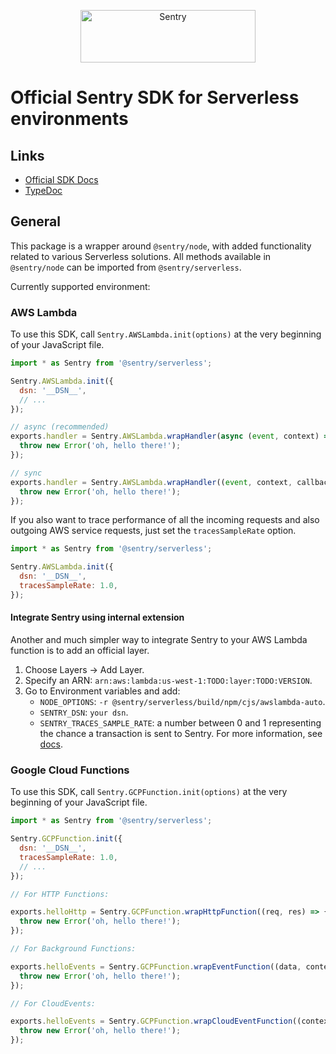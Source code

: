 <p align="center">
  <a href="https://sentry.io/?utm_source=github&utm_medium=logo" target="_blank">
    <img src="https://sentry-brand.storage.googleapis.com/sentry-wordmark-dark-280x84.png" alt="Sentry" width="280" height="84">
  </a>
</p>

# Official Sentry SDK for Serverless environments

## Links

- [Official SDK Docs](https://docs.sentry.io/)
- [TypeDoc](http://getsentry.github.io/sentry-javascript/)

## General

This package is a wrapper around `@sentry/node`, with added functionality related to various Serverless solutions. All
methods available in `@sentry/node` can be imported from `@sentry/serverless`.

Currently supported environment:

### AWS Lambda

To use this SDK, call `Sentry.AWSLambda.init(options)` at the very beginning of your JavaScript file.

```javascript
import * as Sentry from '@sentry/serverless';

Sentry.AWSLambda.init({
  dsn: '__DSN__',
  // ...
});

// async (recommended)
exports.handler = Sentry.AWSLambda.wrapHandler(async (event, context) => {
  throw new Error('oh, hello there!');
});

// sync
exports.handler = Sentry.AWSLambda.wrapHandler((event, context, callback) => {
  throw new Error('oh, hello there!');
});
```

If you also want to trace performance of all the incoming requests and also outgoing AWS service requests, just set the `tracesSampleRate` option.

```javascript
import * as Sentry from '@sentry/serverless';

Sentry.AWSLambda.init({
  dsn: '__DSN__',
  tracesSampleRate: 1.0,
});
```

#### Integrate Sentry using internal extension

Another and much simpler way to integrate Sentry to your AWS Lambda function is to add an official layer.

1. Choose Layers -> Add Layer.
2. Specify an ARN: `arn:aws:lambda:us-west-1:TODO:layer:TODO:VERSION`.
3. Go to Environment variables and add:
   - `NODE_OPTIONS`: `-r @sentry/serverless/build/npm/cjs/awslambda-auto`.
   - `SENTRY_DSN`: `your dsn`.
   - `SENTRY_TRACES_SAMPLE_RATE`: a number between 0 and 1 representing the chance a transaction is sent to Sentry. For more information, see [docs](https://docs.sentry.io/platforms/node/guides/aws-lambda/configuration/options/#tracesSampleRate).

### Google Cloud Functions

To use this SDK, call `Sentry.GCPFunction.init(options)` at the very beginning of your JavaScript file.

```javascript
import * as Sentry from '@sentry/serverless';

Sentry.GCPFunction.init({
  dsn: '__DSN__',
  tracesSampleRate: 1.0,
  // ...
});

// For HTTP Functions:

exports.helloHttp = Sentry.GCPFunction.wrapHttpFunction((req, res) => {
  throw new Error('oh, hello there!');
});

// For Background Functions:

exports.helloEvents = Sentry.GCPFunction.wrapEventFunction((data, context, callback) => {
  throw new Error('oh, hello there!');
});

// For CloudEvents:

exports.helloEvents = Sentry.GCPFunction.wrapCloudEventFunction((context, callback) => {
  throw new Error('oh, hello there!');
});
```
